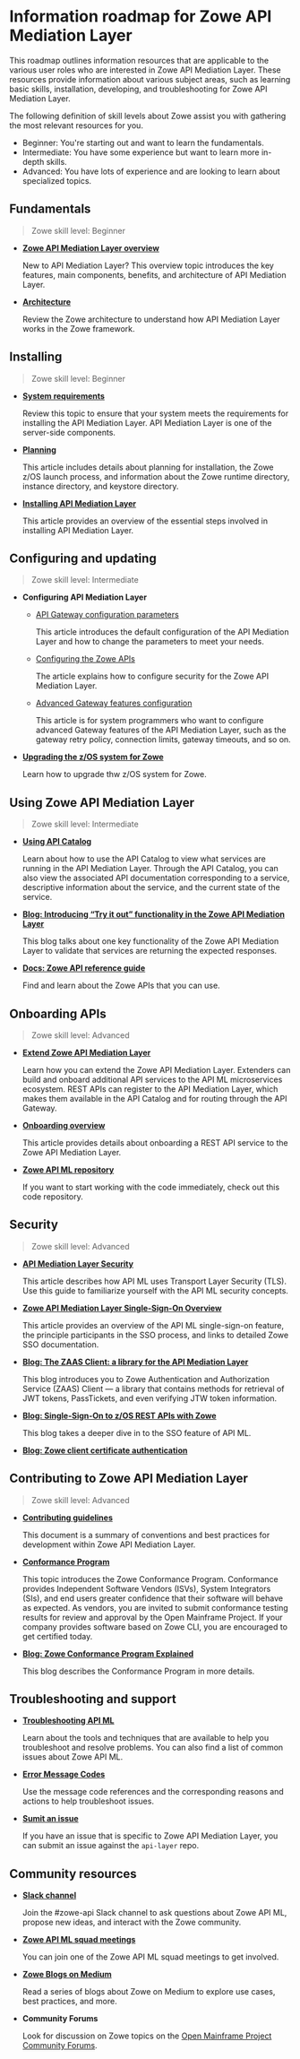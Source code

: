# Information roadmap for Zowe API Mediation Layer

This roadmap outlines information resources that are applicable to the various user roles who are interested in Zowe API Mediation Layer. These resources provide information about various subject areas, such as learning basic skills, installation, developing, and troubleshooting for Zowe API Mediation Layer.

The following definition of skill levels about Zowe assist you with gathering the most relevant resources for you. 

* Beginner: You're starting out and want to learn the fundamentals.
* Intermediate: You have some experience but want to learn more in-depth skills. 
* Advanced: You have lots of experience and are looking to learn about specialized topics.

## Fundamentals

> Zowe skill level: Beginner

- [**Zowe API Mediation Layer overview**](overview.md#api-mediation-layer)

   New to API Mediation Layer? This overview topic introduces the key features, main components, benefits, and architecture of API Mediation Layer.

- [**Architecture**](zowe-architecture.md#zowe-architecture)

   Review the Zowe architecture to understand how API Mediation Layer works in the Zowe framework.

## Installing

> Zowe skill level: Beginner

- [**System requirements**](../user-guide/systemrequirements.md)

   Review this topic to ensure that your system meets the requirements for installing the API Mediation Layer. API Mediation Layer is one of the server-side components. 

- [**Planning**](../user-guide/installandconfig.md#planning-the-installation-of-zowe-server-components)

  This article includes details about planning for installation, the Zowe z/OS launch process, and information about the Zowe runtime directory, instance directory, and keystore directory.

- [**Installing API Mediation Layer**](../user-guide/install-zos.md#z-os-installation-roadmap)

   This article provides an overview of the essential steps involved in installing API Mediation Layer.

## Configuring and updating

> Zowe skill level: Intermediate

- **Configuring API Mediation Layer**

   - [API Gateway configuration parameters](../user-guide/api-mediation/api-mediation-internal-configuration.md)
     
      This article introduces the default configuration of the API Mediation Layer and how to change the parameters to meet your needs. 

   - [Configuring the Zowe APIs](../user-guide/configure-data-sets-jobs-api.md) 

      The article explains how to configure security for the Zowe API Mediation Layer. 

   - [Advanced Gateway features configuration](../user-guide/api-mediation/api-gateway-configuration.md)
      
      This article is for system programmers who want to configure advanced Gateway features of the API Mediation Layer, such as the gateway retry policy, connection limits, gateway timeouts, and so on.

- [**Upgrading the z/OS system for Zowe**](../user-guide/upgrade-zos-system.md)

   Learn how to upgrade thw z/OS system for Zowe.

## Using Zowe API Mediation Layer

> Zowe skill level: Intermediate

- [**Using API Catalog**](../user-guide/api-mediation-api-catalog.md)

   Learn about how to use the API Catalog to view what services are running in the API Mediation Layer. Through the API Catalog, you can also view the associated API documentation corresponding to a service, descriptive information about the service, and the current state of the service. 

- [**Blog: Introducing “Try it out” functionality in the Zowe API Mediation Layer**](https://medium.com/zowe/introducing-try-it-out-functionality-in-the-zowe-api-mediation-layer-930aa9e947bd) 

   This blog talks about one key functionality of the Zowe API Mediation Layer to validate that services are returning the expected responses. 

- [**Docs: Zowe API reference guide**](../appendix/zowe-api-reference.md)

   Find and learn about the Zowe APIs that you can use.

## Onboarding APIs

> Zowe skill level: Advanced

- [**Extend Zowe API Mediation Layer**](../extend/extend-zowe-overview.md#extend-zowe-api-mediation-layer) 

   Learn how you can extend the Zowe API Mediation Layer. Extenders can build and onboard additional API services to the API ML microservices ecosystem. REST APIs can register to the API Mediation Layer, which makes them available in the API Catalog and for routing through the API Gateway.

- [**Onboarding overview**](../extend/extend-apiml/onboard-overview.md#prerequisites)

   This article provides details about onboarding a REST API service to the Zowe API Mediation Layer. 

- [**Zowe API ML repository**](https://github.com/zowe/zowe-api)

   If you want to start working with the code immediately, check out this code repository. 

## Security

> Zowe skill level: Advanced

- [**API Mediation Layer Security**](../extend/extend-apiml/api-mediation-security.md)

   This article describes how API ML uses Transport Layer Security (TLS). Use this guide to familiarize yourself with the API ML security concepts.

- [**Zowe API Mediation Layer Single-Sign-On Overview**](../extend/extend-apiml/api-mediation-sso.md)

   This article provides an overview of the API ML single-sign-on feature, the principle participants in the SSO process, and links to detailed Zowe SSO documentation.

- [**Blog: The ZAAS Client: a library for the API Mediation Layer**](https://medium.com/zowe/the-zaas-client-a-library-for-the-api-mediation-layer-822ea2994388)

   This blog introduces you to Zowe Authentication and Authorization Service (ZAAS) Client — a library that contains methods for retrieval of JWT tokens, PassTickets, and even verifying JTW token information.

- [**Blog: Single-Sign-On to z/OS REST APIs with Zowe**](https://medium.com/zowe/single-sign-on-to-z-os-rest-apis-with-zowe-6e35fd022a95)

   This blog takes a deeper dive in to the SSO feature of API ML.
   
- [**Blog: Zowe client certificate authentication**](https://medium.com/zowe/zowe-client-certificate-authentication-5f1c7d4d579)   

## Contributing to Zowe API Mediation Layer

> Zowe skill level: Advanced

- [**Contributing guidelines**](https://github.com/zowe/api-layer/blob/master/CONTRIBUTING.md)

   This document is a summary of conventions and best practices for development within Zowe API Mediation Layer.

- [**Conformance Program**](../extend/zowe-conformance-program.md)
   
  This topic introduces the Zowe Conformance Program. Conformance provides Independent Software Vendors (ISVs), System Integrators (SIs), and end users greater confidence that their software will behave as expected. As vendors, you are invited to submit conformance testing results for review and approval by the Open Mainframe Project. If your company provides software based on Zowe CLI, you are encouraged to get certified today.

- [**Blog: Zowe Conformance Program Explained**](https://medium.com/zowe/zowe-conformance-program-7f1574ade8ea)

   This blog describes the Conformance Program in more details.

## Troubleshooting and support

- [**Troubleshooting API ML**](../troubleshoot/troubleshoot-apiml.md)

   Learn about the tools and techniques that are available to help you troubleshoot and resolve problems. You can also find a list of common issues about Zowe API ML. 

- [**Error Message Codes**](../troubleshoot/troubleshoot-apiml-error-codes.md) 

   Use the message code references and the corresponding reasons and actions to help troubleshoot issues.

- [**Sumit an issue**](https://github.com/zowe/api-layer/issues)

   If you have an issue that is specific to Zowe API Mediation Layer, you can submit an issue against the `api-layer` repo.

## Community resources 

- [**Slack channel**](https://openmainframeproject.slack.com/)
   
   Join the #zowe-api Slack channel to ask questions about Zowe API ML, propose new ideas, and interact with the Zowe community. 

- [**Zowe API ML squad meetings**](https://lists.openmainframeproject.org/g/zowe-dev/calendar)

   You can join one of the Zowe API ML squad meetings to get involved.

- [**Zowe Blogs on Medium**](https://medium.com/zowe) 

   Read a series of blogs about Zowe on Medium to explore use cases, best practices, and more. 

- **Community Forums**

   Look for discussion on Zowe topics on the [Open Mainframe Project Community Forums](https://community.openmainframeproject.org/c/zowe).






